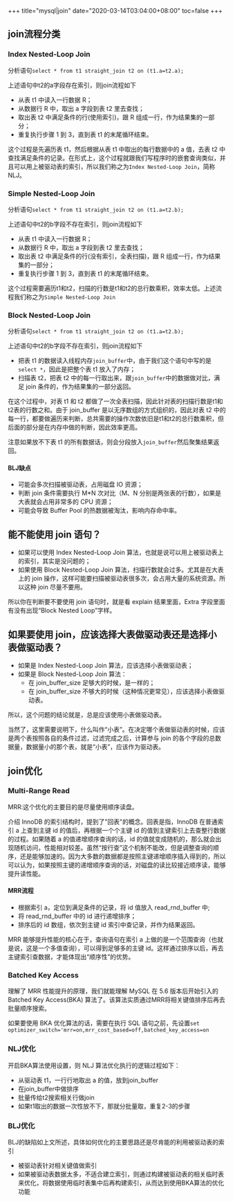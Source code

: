+++
title="mysql|join"
date="2020-03-14T03:04:00+08:00"
toc=false
+++

join流程分类
------------

### Index Nested-Loop Join

分析语句`select * from t1 straight_join t2 on (t1.a=t2.a);`

上述语句中t2的a字段存在索引，则join流程如下

-	从表 t1 中读入一行数据 R；
-	从数据行 R 中，取出 a 字段到表 t2 里去查找；
-	取出表 t2 中满足条件的行(使用索引)，跟 R 组成一行，作为结果集的一部分；
-	重复执行步骤 1 到 3，直到表 t1 的末尾循环结束。

这个过程是先遍历表 t1，然后根据从表 t1 中取出的每行数据中的 a 值，去表 t2 中查找满足条件的记录。在形式上，这个过程就跟我们写程序时的嵌套查询类似，并且可以用上被驱动表的索引，所以我们称之为`Index Nested-Loop Join`，简称 NLJ。

### Simple Nested-Loop Join

分析语句`select * from t1 straight_join t2 on (t1.a=t2.b);`

上述语句中t2的b字段不存在索引，则join流程如下

-	从表 t1 中读入一行数据 R；
-	从数据行 R 中，取出 a 字段到表 t2 里去查找；
-	取出表 t2 中满足条件的行(没有索引，全表扫描)，跟 R 组成一行，作为结果集的一部分；
-	重复执行步骤 1 到 3，直到表 t1 的末尾循环结束。

这个过程需要遍历t1和t2，扫描的行数是t1和t2的总行数乘积，效率太低。上述流程我们称之为`Simple Nested-Loop Join`

### Block Nested-Loop Join

分析语句`select * from t1 straight_join t2 on (t1.a=t2.b);`

上述语句中t2的b字段不存在索引，则join流程如下

-	把表 t1 的数据读入线程内存`join_buffer`中，由于我们这个语句中写的是`select *`，因此是把整个表 t1 放入了内存；
-	扫描表 t2，把表 t2 中的每一行取出来，跟`join_buffer`中的数据做对比，满足 join 条件的，作为结果集的一部分返回。

在这个过程中，对表 t1 和 t2 都做了一次全表扫描，因此针对表的扫描行数是t1和t2表的行数之和。由于 join_buffer 是以无序数组的方式组织的，因此对表 t2 中的每一行，都要做遍历来判断，总共需要的操作次数依旧是t1和t2的总行数乘积，但后面的部分是在内存中做的判断，因此效率更高。

注意如果放不下表 t1 的所有数据话，则会分段放入`join_buffer`然后聚集结果返回。

#### BLJ缺点

-	可能会多次扫描被驱动表，占用磁盘 IO 资源；
-	判断 join 条件需要执行 M*N 次对比（M、N 分别是两张表的行数），如果是大表就会占用非常多的 CPU 资源；
-	可能会导致 Buffer Pool 的热数据被淘汰，影响内存命中率。

能不能使用 join 语句？
----------------------

-	如果可以使用 Index Nested-Loop Join 算法，也就是说可以用上被驱动表上的索引，其实是没问题的；
-	如果使用 Block Nested-Loop Join 算法，扫描行数就会过多。尤其是在大表上的 join 操作，这样可能要扫描被驱动表很多次，会占用大量的系统资源。所以这种 join 尽量不要用。

所以你在判断要不要使用 join 语句时，就是看 explain 结果里面，Extra 字段里面有没有出现“Block Nested Loop”字样。

如果要使用 join，应该选择大表做驱动表还是选择小表做驱动表？
-----------------------------------------------------------

-	如果是 Index Nested-Loop Join 算法，应该选择小表做驱动表；
-	如果是 Block Nested-Loop Join 算法：
	-	在 join_buffer_size 足够大的时候，是一样的；
	-	在 join_buffer_size 不够大的时候（这种情况更常见），应该选择小表做驱动表。

所以，这个问题的结论就是，总是应该使用小表做驱动表。

当然了，这里需要说明下，什么叫作“小表”。在决定哪个表做驱动表的时候，应该是两个表按照各自的条件过滤，过滤完成之后，计算参与 join 的各个字段的总数据量，数据量小的那个表，就是“小表”，应该作为驱动表。

join优化
--------

### Multi-Range Read

MRR:这个优化的主要目的是尽量使用顺序读盘。

介绍 InnoDB 的索引结构时，提到了"回表"的概念。回表是指，InnoDB 在普通索引 a 上查到主键 id 的值后，再根据一个个主键 id 的值到主键索引上去查整行数据的过程。如果随着 a 的值递增顺序查询的话，id 的值就变成随机的，那么就会出现随机访问，性能相对较差。虽然“按行查”这个机制不能改，但是调整查询的顺序，还是能够加速的。因为大多数的数据都是按照主键递增顺序插入得到的，所以可以认为，如果按照主键的递增顺序查询的话，对磁盘的读比较接近顺序读，能够提升读性能。

#### MRR流程

-	根据索引 a，定位到满足条件的记录，将 id 值放入 read_rnd_buffer 中;
-	将 read_rnd_buffer 中的 id 进行递增排序；
-	排序后的 id 数组，依次到主键 id 索引中查记录，并作为结果返回。

MRR 能够提升性能的核心在于，查询语句在索引 a 上做的是一个范围查询（也就是说，这是一个多值查询），可以得到足够多的主键 id。这样通过排序以后，再去主键索引查数据，才能体现出“顺序性”的优势。

### Batched Key Access

理解了 MRR 性能提升的原理，我们就能理解 MySQL 在 5.6 版本后开始引入的 Batched Key Access(BKA) 算法了。该算法实质通过MRR将相关键值排序后再去批量顺序搜索。

如果要使用 BKA 优化算法的话，需要在执行 SQL 语句之前，先设置`set optimizer_switch='mrr=on,mrr_cost_based=off,batched_key_access=on`

### NLJ优化

开启BKA算法使用设置，则 NLJ 算法优化执行的逻辑过程如下：

-	从驱动表 t1，一行行地取出 a 的值，放到join_buffer
-	在join_buffer中做排序
-	批量传给t2搜索相关行做join
-	如果t1取出的数据一次性放不下，那就分批量取，重复2-3的步骤

### BLJ优化

BLJ的缺陷如上文所述，具体如何优化的主要思路还是尽肯能的利用被驱动表的索引

-	被驱动表针对相关键值做索引
-	如果被驱动表数据太多，不适合建立索引，则通过构建被驱动表的相关临时表来优化，将数据使用临时表集中后再构建索引，从而达到使用BKA算法的优化功能

